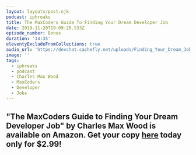 ```yaml
---
layout: layouts/post.njk
podcast: iphreaks
title: The MaxCoders Guide To Finding Your Dream Developer Job
date: 2019-11-20T19:09:20.533Z
episode_number: Bonus
duration: '14:35'
eleventyExcludeFromCollections: true
audio_url: 'https://devchat.cachefly.net/uploads/Finding_Your_Dream_Job.mp3'
image: ''
tags:
  - iphreaks
  - podcast
  - Charles Max Wood
  - MaxCoders
  - Developer
  - Jobs
---
```

## "**The MaxCoders Guide to Finding Your Dream Developer Job" by Charles Max Wood is available on Amazon. Get your copy** [**here**](https://www.amazon.com/MaxCoders-Guide-Finding-Dream-Developer-ebook/dp/B081MBL5C9/ref=sr_1_2?keywords=charles+max+wood&qid=1574160229&sr=8-2) **today only for $2.99!**
